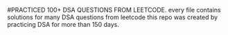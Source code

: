 #PRACTICED 100+ DSA QUESTIONS FROM LEETCODE.
every file contains solutions for many DSA questions from leetcode this repo was created by practicing DSA for more than 150 days.